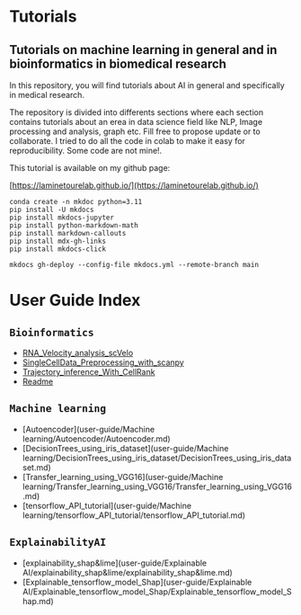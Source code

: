 # Tutorials

## Tutorials on machine learning in general and in bioinformatics in biomedical research
In this repository, you will find tutorials about AI in general and specifically in medical research. 

The repository is divided into differents sections where each section contains tutorials about an erea in data science field like NLP, Image processing and analysis, graph etc. Fill free to propose update or to collaborate. I tried to do all the code in colab to make it easy for reproducibility. Some code are not mine!.

This tutorial is available on my github page:

[https://laminetourelab.github.io/](https://laminetourelab.github.io/)
```
conda create -n mkdoc python=3.11  
pip install -U mkdocs
pip install mkdocs-jupyter
pip install python-markdown-math
pip install markdown-callouts
pip install mdx-gh-links
pip install mkdocs-click

mkdocs gh-deploy --config-file mkdocs.yml --remote-branch main
```

# User Guide Index

## `Bioinformatics`

- [RNA_Velocity_analysis_scVelo](user-guide/Bioinformatics/SingleCellData/RNA_Velocity_analysis_scVelo.md)
- [SingleCellData_Preprocessing_with_scanpy](user-guide/Bioinformatics/SingleCellData/SingleCellData_Preprocessing_with_scanpy.md)
- [Trajectory_inference_With_CellRank](user-guide/Bioinformatics/SingleCellData/Trajectory_inference_With_CellRank/Trajectory_inference_With_CellRank.md)
- [Readme](user-guide/Bioinformatics/SingleCellData/Readme.md)

## `Machine learning`
- [Autoencoder](user-guide/Machine learning/Autoencoder/Autoencoder.md)
- [DecisionTrees_using_iris_dataset](user-guide/Machine learning/DecisionTrees_using_iris_dataset/DecisionTrees_using_iris_dataset.md)
- [Transfer_learning_using_VGG16](user-guide/Machine learning/Transfer_learning_using_VGG16/Transfer_learning_using_VGG16.md)
- [tensorflow_API_tutorial](user-guide/Machine learning/tensorflow_API_tutorial/tensorflow_API_tutorial.md)

## `ExplainabilityAI`

- [explainability_shap&lime](user-guide/Explainable AI/explainability_shap&lime/explainability_shap&lime.md)
- [Explainable_tensorflow_model_Shap](user-guide/Explainable AI/Explainable_tensorflow_model_Shap/Explainable_tensorflow_model_Shap.md)
